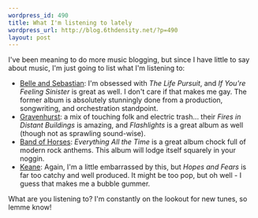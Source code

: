 ```yaml
--- 
wordpress_id: 490
title: What I'm listening to lately
wordpress_url: http://blog.6thdensity.net/?p=490
layout: post
---
```

<p>I've been meaning to do more music blogging, but since I have little to say about music, I'm just going to list what I'm listening to:</p>
<ul>
<li><u>Belle and Sebastian</u>: I'm obsessed with <em>The Life Pursuit</em>, and <em>If You're Feeling Sinister</em> is great as well.  I don't care if that makes me gay.  The former album is absolutely stunningly done from a production, songwriting, and orchestration standpoint.</li>
<li><u>Gravenhurst</u>: a mix of touching folk and electric trash... their <em>Fires in Distant Buildings </em>is amazing, and <em>Flashlights</em> is a great album as well (though not as sprawling sound-wise).</li>
<li><u>Band of Horses</u>: <em>Everything All the Time </em>is a great album chock full of modern rock anthems.  This album will lodge itself squarely in your noggin.</li>
<li><u>Keane</u>: Again, I'm a little embarrassed by this, but <em>Hopes and Fears</em> is far too catchy and well produced.  It might be too pop, but oh well - I guess that makes me a bubble gummer.</li>
</ul>
<p>What are you listening to?  I'm constantly on the lookout for new tunes, so lemme know!
</p>
